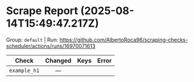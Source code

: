 # Scrape Report (2025-08-14T15:49:47.217Z)

Group: `default`  |  Run: https://github.com/AlbertoRoca96/scraping-checks-scheduler/actions/runs/16970071613

| Check | Changed | Keys | Error |
|---|:---:|:--|:--|
| `example_h1` | — |  |  |
